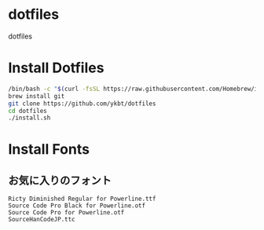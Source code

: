 # dotfiles
dotfiles

# Install Dotfiles

```bash
/bin/bash -c "$(curl -fsSL https://raw.githubusercontent.com/Homebrew/install/HEAD/install.sh)"
brew install git
git clone https://github.com/ykbt/dotfiles
cd dotfiles
./install.sh
```

# Install Fonts

## お気に入りのフォント

```
Ricty Diminished Regular for Powerline.ttf
Source Code Pro Black for Powerline.otf
Source Code Pro for Powerline.otf
SourceHanCodeJP.ttc
```

